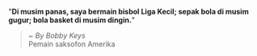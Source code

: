"**Di musim panas, saya bermain bisbol Liga Kecil; sepak bola di musim gugur; bola basket di musim dingin.**"

> ~ _By Bobby Keys_  
Pemain saksofon Amerika

